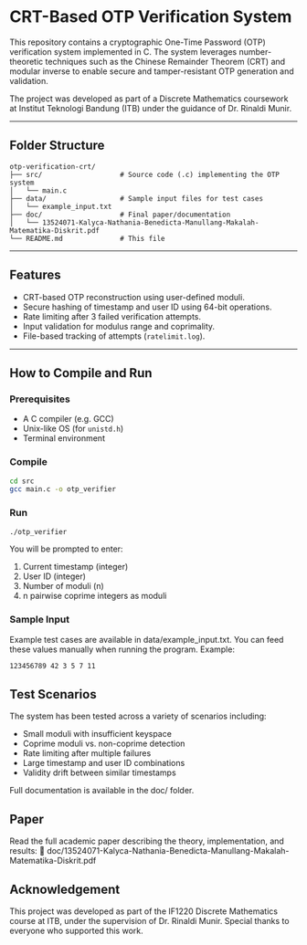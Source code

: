 # CRT-Based OTP Verification System

This repository contains a cryptographic One-Time Password (OTP) verification system implemented in C. The system leverages number-theoretic techniques such as the Chinese Remainder Theorem (CRT) and modular inverse to enable secure and tamper-resistant OTP generation and validation.

The project was developed as part of a Discrete Mathematics coursework at Institut Teknologi Bandung (ITB) under the guidance of Dr. Rinaldi Munir.

---

## Folder Structure
```plaintext
otp-verification-crt/
├── src/                   # Source code (.c) implementing the OTP system
│   └── main.c
├── data/                  # Sample input files for test cases
│   └── example_input.txt
├── doc/                   # Final paper/documentation
│   └── 13524071-Kalyca-Nathania-Benedicta-Manullang-Makalah-Matematika-Diskrit.pdf
└── README.md              # This file
```

---

## Features

- CRT-based OTP reconstruction using user-defined moduli.
- Secure hashing of timestamp and user ID using 64-bit operations.
- Rate limiting after 3 failed verification attempts.
- Input validation for modulus range and coprimality.
- File-based tracking of attempts (`ratelimit.log`).

---

## How to Compile and Run

### Prerequisites
- A C compiler (e.g. GCC)
- Unix-like OS (for `unistd.h`)
- Terminal environment

### Compile
```bash
cd src
gcc main.c -o otp_verifier
```
### Run
```bash
./otp_verifier
```
You will be prompted to enter:
1. Current timestamp (integer)
2. User ID (integer)
3. Number of moduli (n)
4. n pairwise coprime integers as moduli

### Sample Input
Example test cases are available in data/example_input.txt.
You can feed these values manually when running the program.
Example:
```bash
123456789 42 3 5 7 11
```

## Test Scenarios
The system has been tested across a variety of scenarios including:
- Small moduli with insufficient keyspace
- Coprime moduli vs. non-coprime detection
- Rate limiting after multiple failures
- Large timestamp and user ID combinations
- Validity drift between similar timestamps

Full documentation is available in the doc/ folder.

## Paper
Read the full academic paper describing the theory, implementation, and results:
📎 doc/13524071-Kalyca-Nathania-Benedicta-Manullang-Makalah-Matematika-Diskrit.pdf

## Acknowledgement
This project was developed as part of the IF1220 Discrete Mathematics course at ITB, under the supervision of Dr. Rinaldi Munir. Special thanks to everyone who supported this work.




